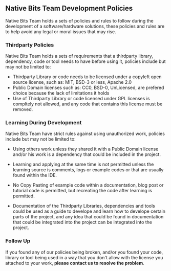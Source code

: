## Native Bits Team Development Policies

Native Bits Team holds a sets of policies and rules to follow during the development of a software/hardware solutions, these policies and rules are to help avoid any legal or moral issues that may rise.

### Thirdparty Policies

Native Bits Team holds a sets of requirements that a thirdparty library, dependency, code or tool needs to have before using it, policies include but may not be limited to:

* Thirdparty Library or code needs to be licensed under a copyleft open source license, such as: MIT, BSD-3 or less, Apache 2.0
* Public Domain licenses such as: CC0, BSD-0, UnLicensed, are prefered choice because the lack of limitations it holds
* Use of Thirdparty Library or code licensed under GPL licenses is compltely not allowed, and any code that contains this license must be removed.


### Learning During Development
Native Bits Team have strict rules against using unauthorized work, policies include but may not be limited to:

* Using others work unless they shared it with a Public Domain license and/or his work is a dependency that could be included in the project.

* Learning and applying at the same time is not permitted unless the learning source is comments, logs or example codes or that are usually found within the IDE.

* No Copy Pasting of example code within a documentation, blog post or tutorial code is permitted, but recreating the code after learning is permitted.

* Documentation of the Thirdparty Libraries, dependencies and tools could be used as a guide to develope and learn how to develope certain parts of the project, and any idea that could be found in documentation that could be integrated into the project can be integrated into the project.

### Follow Up

If you found any of our policies being broken, and/or you found your code, library or tool being used in a way that you don't allow with the license you attached to your work, **please contact us to resolve the problem**.